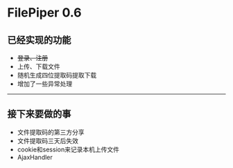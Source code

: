 # FilePiper 0.6

## 已经实现的功能
* ~~登录、注册~~
* 上传、下载文件
* 随机生成四位提取码提取下载
* 增加了一些异常处理
***

## 接下来要做的事
* 文件提取码的第三方分享
* 文件提取码三天后失效
* cookie和session来记录本机上传文件
* AjaxHandler